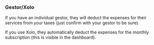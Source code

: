 ### Gestor/Xolo

If you have an individual gestor, they will deduct the expenses for their services from your taxes (just confirm with
your gestor to be sure).

If you use Xolo, they automatically deduct the expenses for the monthly subscription (this is visible in the dashboard).
